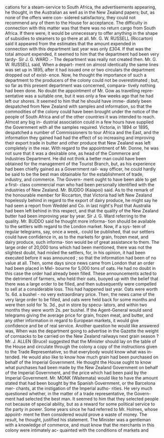 cations for a steam-service to South Africa, the advertisements appearing, he thought, in the Australian as well as in the New Zealand papers; but, as none of the offers were con- sidered satisfactory, they could not recommend any of them to the House for acceptance. The difficulty in connection with this matter was that there was no return cargo from South Africa. If there were, it would be unnecessary to offer anything in the shape of subsidies to steamers to go there at all. Mr. G. W. RUSSELL (Riccarton) said it appeared from the estimates that the amount expended in connection with this department last year was only £304. If that was the total amount expended, it seemed to him that the department had been very tardy- Sir J. G. WARD .- The department was really not created then. Mr. G. W. RUSSELL said, When a depart- ment on almost identically the same lines was set up in 1895, after it had issued one or two circulars the department dropped out of exist- ence. Now, he thought the importance of such a department to the producers of the colony could not be overestimated ; but, so far as this present department was concerned, compara- tively nothing had been done. No doubt the appointment of Mr. Gow as travelling repre- sentative was a suitable one, but it was only a few weeks ago that he had left our shores. It seemed to him that he should have imme- diately been despatched from New Zealand with samples and information, so that the commodities of the colony could have been brought under the notice of the people of South Africa and of the other countries it was intended to reach. Almost any big in- dustrial association could in a few hours have supplied the Government with all the samples required. Victoria, in 1894 or 1895, despatched a number of Commissioners to tour Africa and the East, and the information they gained had had the effect of so increasing and improving their export trade in butter and other produce that New Zealand was left completely in the rear. With regard to the appointment of Mr. Donne, he was not sure that it was a desirable one, as head of the Commerce and Industries Department. He did not think a better man could have been obtained for the management of the Tourist Branch, but, as his experience had been chiefly gained as a Government rail- way officer, he could hardly be said to be the best man obtainable for the establishment of trade, industry, and commerce. The Govern- ment ought to have been able to get a first- class commercial man who had been personally identified with the industries of New Zealand. Mr. BUDDO (Kaiapoi) said. As to the remark of the honourable member for Riccarton, that Victoria had left New Zealand hopelessly behind in regard to the export of dairy produce, he might say he had seen a report from Weddel and Co. in last night's Post that Australia had been left behind in this respect, and that the quality of the New Zealand butter had been improving year by year. Sir J. G. Ward referring to the quality. Mr. BUDDO said he thought more informa- tion should be available to the settlers with regard to the London market. Now, if a sys- tem of regular telegrams, say, once a week,. could be published, that our settlers could have confidence in, as to the markets for grain, frozen meat, and dairy produce, such informa- tion would be of great assistance to them. The large order of 20,000 tons which had been mentioned, there was not the slightest doubt, had misled the settlers, for, in his opinion, it had been executed before it was announced ; so that the information had been of no value at all. Then, some days since news came from London that an order had been placed in Mel- bourne for 5,000 tons of oats. He had no doubt in this case the order had already been filled. These announcements acted to the detriment of farmers, who held their oats, buoyed up with the belief that there was a large order to be filled, and then subsequently were compelled to sell at a considerable loss. This had happened last year. Oats were worth 1s. 6d. a bushel - no very extraordinary price. Then, the news came of the very large order to be filled, and oats were held back for some months and were then sold for 1s. 3d., put in store by specu- lators, and within two months they were worth 2s. per bushel. If the Agent-General would send telegrams giving the average price for grain, frozen meat, and butter, and any other information in regard to European markets, it would give confidence and be of real service. Another question he would like answered was, When was the department going to advertise in the Gazette the weight of cornsacks to be carried on the New Zealand railways next grain season ? Mr. J. ALLEN (Bruce) suggested that the Minister should lay on the table of the House and circulate through the colony a copy of the instructions given to the Trade Representative, so that everybody would know what was in- tended. He would also like to know how much grain had been purchased on behalf of the Imperial Government. He thought the House ought to know what purchases had been made by the New Zealand Government on behalf of the Imperial Government, and the price which had been paid by the Imperial Government. Mr. MONK (Waitemata) would like to have the amount stated that had been bought by the Spanish Government, or the Barcelona mer- chants, at the instigation of the Imperial autho- rities. He very much questioned whether, in the matter of a trade representative, the Govern- ment had selected the best man. It seemed to him that they selected people not because of special ability, but as a reward for some political service to the party in power. Some years since he had referred to Mr. Holmes, whose appoint- ment he then considered would prove a waste of money. The result, he thought, justified his statement. The Minister was a gentleman with a knowledge of commerce, and must know that the merchants in this colony were intimately ac- quainted with the conditions of markets and 